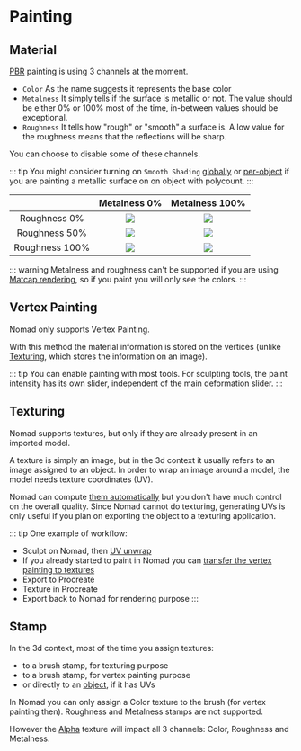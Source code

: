 # Painting

## Material

[PBR](lighting.md#pbr) painting is using 3 channels at the moment.
- `Color` As the name suggests it represents the base color
- `Metalness` It simply tells if the surface is metallic or not. The value should be either 0% or 100% most of the time, in-between values should be exceptional.
- `Roughness` It tells how "rough" or "smooth" a surface is. A low value for the roughness means that the reflections will be sharp.

You can choose to disable some of these channels.

::: tip
You might consider turning on `Smooth Shading` [globally](settings.md#smooth-shading) or [per-object](material.md#smooth-shading) if you are painting a metallic surface on on object with polycount.
:::

<!--
| Metalness | Roughness 0%                    | Roughness 50%                    | Roughness 100%                    |
| :---:     | :---:                           |:---:                             |:---:                              |
| 0%        | ![](./images/dielectric_r0.jpg) | ![](./images/dielectric_r50.jpg) | ![](./images/dielectric_r100.jpg) |
| 100%      | ![](./images/metal_r0.jpg)      | ![](./images/metal_r50.jpg)      | ![](./images/metal_r100.jpg)      |
-->

|                | Metalness 0%                      | Metalness 100%               |
| :---:          | :---:                             |:---:                         |
| Roughness 0%   | ![](./images/dielectric_r0.jpg)   | ![](./images/metal_r0.jpg)   |
| Roughness 50%  | ![](./images/dielectric_r50.jpg)  | ![](./images/metal_r50.jpg)  |
| Roughness 100% | ![](./images/dielectric_r100.jpg) | ![](./images/metal_r100.jpg) |

::: warning
Metalness and roughness can't be supported if you are using [Matcap rendering](lighting.md#matcap), so if you paint you will only see the colors.
:::

## Vertex Painting

Nomad only supports Vertex Painting.

With this method the material information is stored on the vertices (unlike [Texturing](#texturing), which stores the information on an image).

::: tip
You can enable painting with most tools.
For sculpting tools, the paint intensity has its own slider, independent of the main deformation slider.
:::

## Texturing

Nomad supports textures, but only if they are already present in an imported model.

A texture is simply an image, but in the 3d context it usually refers to an image assigned to an object.
In order to wrap an image around a model, the model needs texture coordinates (UV).

Nomad can compute [them automatically](topology.md#uv-unwrap) but you don't have much control on the overall quality.
Since Nomad cannot do texturing, generating UVs is only useful if you plan on exporting the object to a texturing application.

::: tip
One example of workflow:
- Sculpt on Nomad, then [UV unwrap](topology.md#uv-unwrap)
- If you already started to paint in Nomad you can [transfer the vertex painting to textures](topology.md#bake-vertex-colors-to-texture)
- Export to Procreate
- Texture in Procreate
- Export back to Nomad for rendering purpose
:::

## Stamp

In the 3d context, most of the time you assign textures:
- to a brush stamp, for texturing purpose
- to a brush stamp, for vertex painting purpose
- or directly to an [object](#texturing), if it has UVs

In Nomad you can only assign a Color texture to the brush (for vertex painting then).
Roughness and Metalness stamps are not supported.

However the [Alpha](stroke.md#alpha) texture will impact all 3 channels: Color, Roughness and Metalness.
